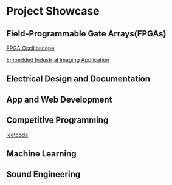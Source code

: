 # Project Showcase

## Field-Programmable Gate Arrays(FPGAs)

[FPGA Oscilloscope](https://github.com/mkostandin/fpga-oscilloscope)

[Embedded Industrial Imaging Application](https://github.com/mkostandin/fpga-industrial-imaging)

## Electrical Design and Documentation

[comment]: <> "[PCB Design](https://github.com/mkostandin/umass-differencemaker-team)"

[comment]: <> "[Full Documented Machine](https://whatthefpga.com)"

## App and Web Development

[comment]: <> "[BioLink App](https://github.com/mkostandin/umass-differencemaker-team)"

[comment]: <> "[Bluetooth LE](https://github.com/mkostandin/umass-differencemaker-team)"

<!--- [React.js, Next.js, Tailwind CSS Resume](https://mattkostandin-resume.netlify.app) --->

## Competitive Programming

[leetcode](https://github.com/mkostandin/leetcode)

## Machine Learning
## Sound Engineering
